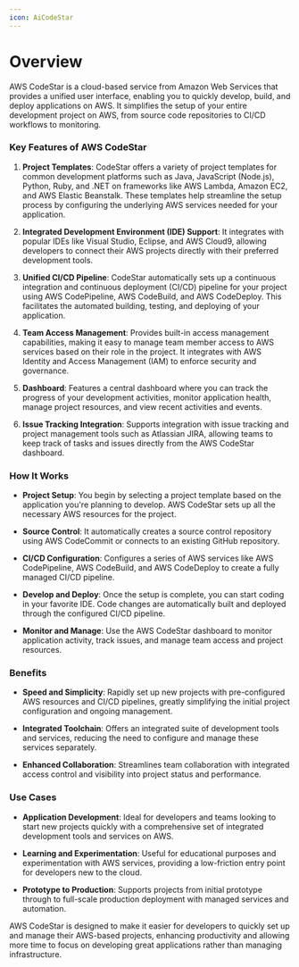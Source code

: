 ```yaml
---
icon: AiCodeStar
---
```

# Overview

AWS CodeStar is a cloud-based service from Amazon Web Services that provides a unified user interface, enabling you to quickly develop, build, and deploy applications on AWS. It simplifies the setup of your entire development project on AWS, from source code repositories to CI/CD workflows to monitoring.

### Key Features of AWS CodeStar

1. **Project Templates**: CodeStar offers a variety of project templates for common development platforms such as Java, JavaScript (Node.js), Python, Ruby, and .NET on frameworks like AWS Lambda, Amazon EC2, and AWS Elastic Beanstalk. These templates help streamline the setup process by configuring the underlying AWS services needed for your application.
    
2. **Integrated Development Environment (IDE) Support**: It integrates with popular IDEs like Visual Studio, Eclipse, and AWS Cloud9, allowing developers to connect their AWS projects directly with their preferred development tools.
    
3. **Unified CI/CD Pipeline**: CodeStar automatically sets up a continuous integration and continuous deployment (CI/CD) pipeline for your project using AWS CodePipeline, AWS CodeBuild, and AWS CodeDeploy. This facilitates the automated building, testing, and deploying of your application.
    
4. **Team Access Management**: Provides built-in access management capabilities, making it easy to manage team member access to AWS services based on their role in the project. It integrates with AWS Identity and Access Management (IAM) to enforce security and governance.
    
5. **Dashboard**: Features a central dashboard where you can track the progress of your development activities, monitor application health, manage project resources, and view recent activities and events.
    
6. **Issue Tracking Integration**: Supports integration with issue tracking and project management tools such as Atlassian JIRA, allowing teams to keep track of tasks and issues directly from the AWS CodeStar dashboard.
    

### How It Works

- **Project Setup**: You begin by selecting a project template based on the application you're planning to develop. AWS CodeStar sets up all the necessary AWS resources for the project.
    
- **Source Control**: It automatically creates a source control repository using AWS CodeCommit or connects to an existing GitHub repository.
    
- **CI/CD Configuration**: Configures a series of AWS services like AWS CodePipeline, AWS CodeBuild, and AWS CodeDeploy to create a fully managed CI/CD pipeline.
    
- **Develop and Deploy**: Once the setup is complete, you can start coding in your favorite IDE. Code changes are automatically built and deployed through the configured CI/CD pipeline.
    
- **Monitor and Manage**: Use the AWS CodeStar dashboard to monitor application activity, track issues, and manage team access and project resources.
    

### Benefits

- **Speed and Simplicity**: Rapidly set up new projects with pre-configured AWS resources and CI/CD pipelines, greatly simplifying the initial project configuration and ongoing management.
    
- **Integrated Toolchain**: Offers an integrated suite of development tools and services, reducing the need to configure and manage these services separately.
    
- **Enhanced Collaboration**: Streamlines team collaboration with integrated access control and visibility into project status and performance.
    

### Use Cases

- **Application Development**: Ideal for developers and teams looking to start new projects quickly with a comprehensive set of integrated development tools and services on AWS.
    
- **Learning and Experimentation**: Useful for educational purposes and experimentation with AWS services, providing a low-friction entry point for developers new to the cloud.
    
- **Prototype to Production**: Supports projects from initial prototype through to full-scale production deployment with managed services and automation.
    

AWS CodeStar is designed to make it easier for developers to quickly set up and manage their AWS-based projects, enhancing productivity and allowing more time to focus on developing great applications rather than managing infrastructure.